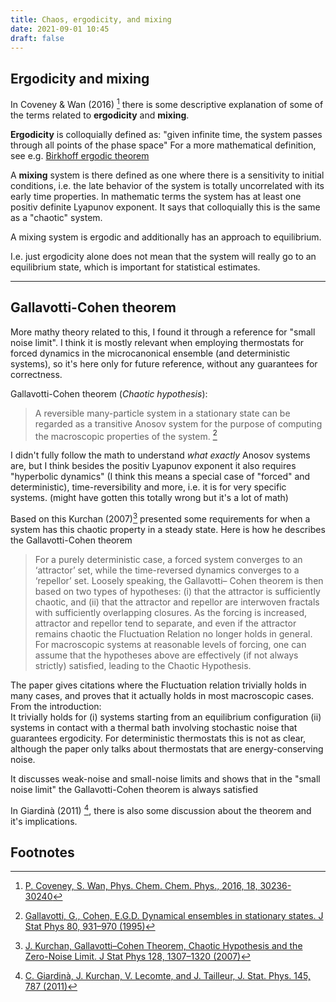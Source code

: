 ```yaml
---
title: Chaos, ergodicity, and mixing
date: 2021-09-01 10:45
draft: false
---
```


## Ergodicity and mixing

In Coveney & Wan (2016) [^coveney_2016] there is some descriptive explanation of some of the terms related to **ergodicity** and **mixing**.

**Ergodicity** is colloquially defined as: "given infinite time, the system passes through all points of the phase space"
For a more mathematical definition, see e.g. [Birkhoff ergodic theorem](https://encyclopediaofmath.org/wiki/Birkhoff_ergodic_theorem)

A **mixing** system is there defined as one where there is a sensitivity to initial conditions, i.e. the late behavior of the system is totally uncorrelated with its early time properties.
In mathematic terms the system has at least one positiv definite Lyapunov exponent.
It says that colloquially this is the same as a "chaotic" system.

A mixing system is ergodic and additionally has an approach to equilibrium.

I.e. just ergodicity alone does not mean that the system will really go to an equilibrium state, which is important for statistical estimates.

---

## Gallavotti-Cohen theorem

More mathy theory related to this, I found it through a reference for "small noise limit".
I think it is mostly relevant when employing thermostats for forced dynamics in the microcanonical ensemble (and deterministic systems), so it's here only for future reference, without any guarantees for correctness.


Gallavotti-Cohen theorem (*Chaotic hypothesis*):
> A reversible many-particle system in a stationary state can be regarded as a transitive Anosov system for the purpose of computing the macroscopic properties of the system. [^gallavotti_1995]

I didn't fully follow the math to understand *what exactly* Anosov systems are, but I think besides the positiv Lyapunov exponent it also requires "hyperbolic dynamics" (I think this means a special case of "forced" and deterministic), time-reversibility and more, i.e. it is for very specific systems. (might have gotten this totally wrong but it's a lot of math)


Based on this Kurchan (2007)[^kurchan_2007] presented some requirements for when a system has this chaotic property in a steady state. Here is how he describes the Gallavotti-Cohen theorem
> For a purely deterministic case, a forced system converges to an ‘attractor’ set, while the time-reversed dynamics converges to a ‘repellor’ set.
> Loosely speaking, the Gallavotti– Cohen theorem is then based on two types of hypotheses:
> (i) that the attractor is sufficiently chaotic, and (ii) that the attractor and repellor are interwoven fractals with sufficiently overlapping closures. As the forcing is increased, attractor and repellor tend to separate, and even if the attractor remains chaotic the Fluctuation Relation no longer holds in general.
> For macroscopic systems at reasonable levels of forcing, one can assume that the hypotheses  above are effectively (if not always strictly) satisfied, leading to the Chaotic Hypothesis.


The paper gives citations where the Fluctuation relation trivially holds in many cases, and proves that it actually holds in most macroscopic cases. From the introduction:\
It trivially holds for (i) systems starting from an equilibrium configuration (ii) systems in contact with a thermal
bath involving stochastic noise that guarantees ergodicity.
For deterministic thermostats this is not as clear, although the paper only talks about thermostats that are energy-conserving noise.

It discusses weak-noise and small-noise limits and shows that in the "small noise limit" the Gallavotti-Cohen theorem is always satisfied

In Giardinà (2011) [^giardina_2011], there is also some discussion about the theorem and it's implications.



## Footnotes

[^coveney_2016]: [P. Coveney, S. Wan, Phys. Chem. Chem. Phys., 2016, 18, 30236-30240](https://doi.org/10.1039/C6CP02349E)
[^gallavotti_1995]: [Gallavotti, G., Cohen, E.G.D. Dynamical ensembles in stationary states. J Stat Phys 80, 931–970 (1995)](https://doi.org/10.1007/BF02179860)
[^kurchan_2007]: [J. Kurchan, Gallavotti–Cohen Theorem, Chaotic Hypothesis and the Zero-Noise Limit. J Stat Phys 128, 1307–1320 (2007)](https://doi.org/10.1007/s10955-007-9368-z)
[^giardina_2011]: [C. Giardinà, J. Kurchan, V. Lecomte, and J. Tailleur, J. Stat. Phys. 145, 787 (2011)](https://link.springer.com/article/10.1007%2Fs10955-011-0350-4)
